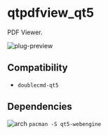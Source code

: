 qtpdfview_qt5
========
PDF Viewer.

![plug-preview](https://i.imgur.com/g4hSoPc.gif)

## Compatibility
- `doublecmd-qt5`

## Dependencies
![arch](https://wiki.archlinux.org/favicon.ico) `pacman -S qt5-webengine`